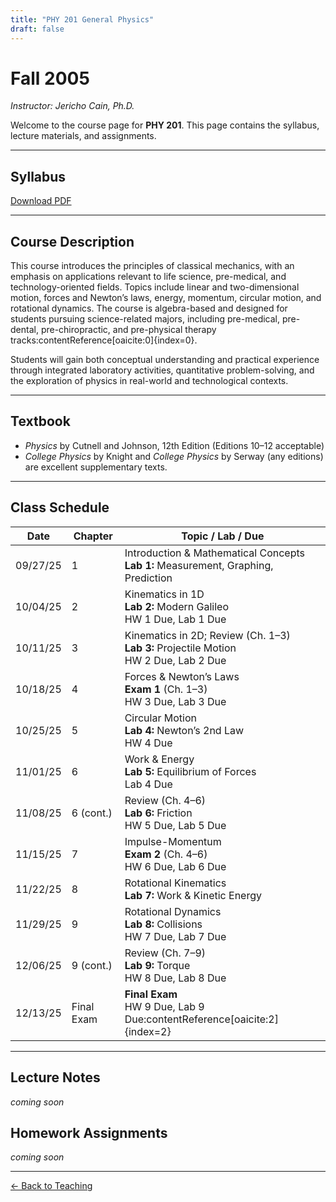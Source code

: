 ```yaml
---
title: "PHY 201 General Physics"
draft: false
---
```


# Fall 2005

*Instructor: Jericho Cain, Ph.D.*

Welcome to the course page for **PHY 201**. This page contains the syllabus, lecture materials, and assignments.

---

## Syllabus

[Download PDF](/files/syllabi/PHY_201_40113_Cain_J.pdf)


---

## Course Description
This course introduces the principles of classical mechanics, with an emphasis on applications relevant to life science, pre-medical, and technology-oriented fields. Topics include linear and two-dimensional motion, forces and Newton’s laws, energy, momentum, circular motion, and rotational dynamics. The course is algebra-based and designed for students pursuing science-related majors, including pre-medical, pre-dental, pre-chiropractic, and pre-physical therapy tracks:contentReference[oaicite:0]{index=0}.

Students will gain both conceptual understanding and practical experience through integrated laboratory activities, quantitative problem-solving, and the exploration of physics in real-world and technological contexts.

---

## Textbook
- *Physics* by Cutnell and Johnson, 12th Edition (Editions 10–12 acceptable)  
- *College Physics* by Knight and *College Physics* by Serway (any editions) are excellent supplementary texts.

---

## Class Schedule

| Date       | Chapter | Topic / Lab / Due |
|------------|---------|-------------------|
| 09/27/25   | 1 | Introduction & Mathematical Concepts <br> **Lab 1:** Measurement, Graphing, Prediction |
| 10/04/25   | 2 | Kinematics in 1D <br> **Lab 2:** Modern Galileo <br> HW 1 Due, Lab 1 Due |
| 10/11/25   | 3 | Kinematics in 2D; Review (Ch. 1–3) <br> **Lab 3:** Projectile Motion <br> HW 2 Due, Lab 2 Due |
| 10/18/25   | 4 | Forces & Newton’s Laws <br> **Exam 1** (Ch. 1–3) <br> HW 3 Due, Lab 3 Due |
| 10/25/25   | 5 | Circular Motion <br> **Lab 4:** Newton’s 2nd Law <br> HW 4 Due |
| 11/01/25   | 6 | Work & Energy <br> **Lab 5:** Equilibrium of Forces <br> Lab 4 Due |
| 11/08/25   | 6 (cont.) | Review (Ch. 4–6) <br> **Lab 6:** Friction <br> HW 5 Due, Lab 5 Due |
| 11/15/25   | 7 | Impulse-Momentum <br> **Exam 2** (Ch. 4–6) <br> HW 6 Due, Lab 6 Due |
| 11/22/25   | 8 | Rotational Kinematics <br> **Lab 7:** Work & Kinetic Energy |
| 11/29/25   | 9 | Rotational Dynamics <br> **Lab 8:** Collisions <br> HW 7 Due, Lab 7 Due |
| 12/06/25   | 9 (cont.) | Review (Ch. 7–9) <br> **Lab 9:** Torque <br> HW 8 Due, Lab 8 Due |
| 12/13/25   | Final Exam | **Final Exam** <br> HW 9 Due, Lab 9 Due:contentReference[oaicite:2]{index=2} |

---

## Lecture Notes
*coming soon*

## Homework Assignments
*coming soon*

---

[← Back to Teaching](/teaching/)

